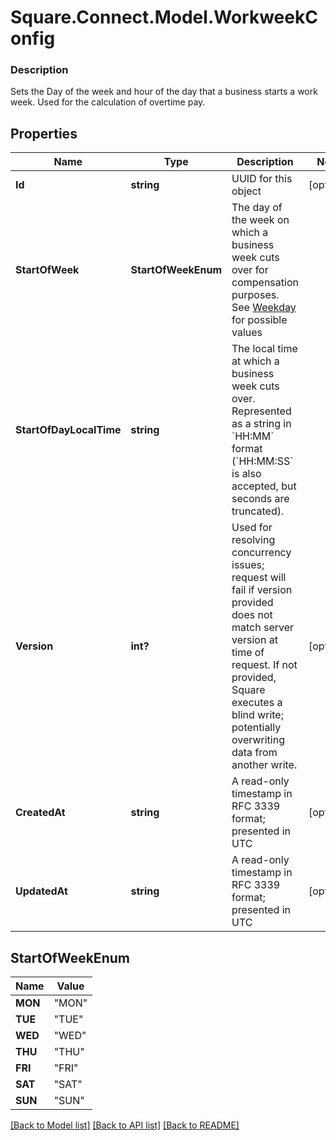 # Square.Connect.Model.WorkweekConfig

### Description

Sets the Day of the week and hour of the day that a business starts a  work week. Used for the calculation of overtime pay.

## Properties

Name | Type | Description | Notes
------------ | ------------- | ------------- | -------------
**Id** | **string** | UUID for this object | [optional] 
**StartOfWeek** | **StartOfWeekEnum** | The day of the week on which a business week cuts over for compensation purposes. See [Weekday](#type-weekday) for possible values | 
**StartOfDayLocalTime** | **string** | The local time at which a business week cuts over. Represented as a string in &#x60;HH:MM&#x60; format (&#x60;HH:MM:SS&#x60; is also accepted, but seconds are truncated). | 
**Version** | **int?** | Used for resolving concurrency issues; request will fail if version provided does not match server version at time of request. If not provided, Square executes a blind write; potentially overwriting data from another write. | [optional] 
**CreatedAt** | **string** | A read-only timestamp in RFC 3339 format; presented in UTC | [optional] 
**UpdatedAt** | **string** | A read-only timestamp in RFC 3339 format; presented in UTC | [optional] 


## StartOfWeekEnum

Name | Value
------------ | -------------
**MON** | "MON"
**TUE** | "TUE"
**WED** | "WED"
**THU** | "THU"
**FRI** | "FRI"
**SAT** | "SAT"
**SUN** | "SUN"



[[Back to Model list]](../README.md#documentation-for-models) [[Back to API list]](../README.md#documentation-for-api-endpoints) [[Back to README]](../README.md)

